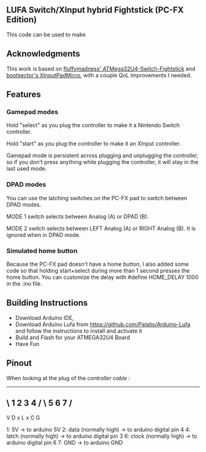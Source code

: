 ## LUFA Switch/XInput hybrid Fightstick (PC-FX Edition)

This code can be used to make 


## Acknowledgments

This work is based on [fluffymadness' ATMega32U4-Switch-Fightstick](https://github.com/fluffymadness/ATMega32U4-Switch-Fightstick)
 and [bootsector's XInputPadMicro](https://github.com/bootsector/XInputPadMicro), with a couple QoL improvements I needed.
 
## Features

### Gamepad modes

Hold "select" as you plug the controller to make it a Nintendo Switch controller.

Hold "start" as you plug the controller to make it an XInput controller.

Gamepad mode is persistent across plugging and unplugging the controller, so if you don't press anything while plugging the controller, it will stay in the last used mode. 

### DPAD modes

You can use the latching switches on the PC-FX pad to switch between DPAD modes.

MODE 1 switch selects between Analog (A) or DPAD (B).

MODE 2 switch selects between LEFT Analog (A) or RIGHT Analog (B). 
It is ignored when in DPAD mode. 

### Simulated home button

Because the PC-FX pad doesn't have a home button, I also added some code so that holding start+select during more than 1 second presses the home button. You can customize the delay with #define HOME_DELAY 1000 in the .ino file.

## Building Instructions

- Download Arduino IDE, 
- Download Arduino Lufa from https://github.com/Palatis/Arduino-Lufa and follow the instructions to install and activate it
- Build and Flash for your ATMEGA32U4 Board
- Have Fun

## Pinout

When looking at the plug of the *controller cable* :
___________
\ 1 2 3 4 /
 \ 5 6 7 /
  -------

  V D x L
   x C G
  
 1: 5V                    -> to arduino 5V
 2: data (normally high)  -> to arduino digital pin 4
 4: latch (normally high) -> to arduino digital pin 3
 6: clock (normally high) -> to arduino digital pin 6
 7: GND                   -> to arduino GND
 
